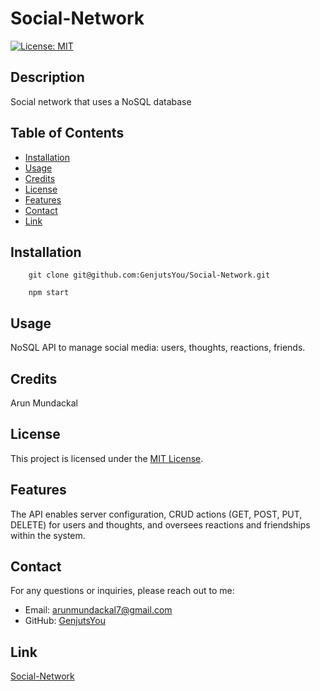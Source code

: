 # Social-Network

[![License: MIT](https://img.shields.io/badge/License-MIT-yellow.svg)](https://opensource.org/licenses/MIT)

## Description

Social network that uses a NoSQL database

## Table of Contents

- [Installation](#installation)
- [Usage](#usage)
- [Credits](#credits)
- [License](#license)
- [Features](#features)
- [Contact](#contact)
- [Link](#link)

## Installation

        git clone git@github.com:GenjutsYou/Social-Network.git

        npm start

## Usage

NoSQL API to manage social media: users, thoughts, reactions, friends.

## Credits

Arun Mundackal

## License

This project is licensed under the [MIT License](https://opensource.org/licenses/MIT).

## Features

The API enables server configuration, CRUD actions (GET, POST, PUT, DELETE) for users and thoughts, and oversees reactions and friendships within the system.

## Contact
For any questions or inquiries, please reach out to me:
- Email: arunmundackal7@gmail.com
- GitHub: [GenjutsYou](https://github.com/GenjutsYou)

## Link

[Social-Network](https://drive.google.com/file/d/1bJNmfo6pgv4tKzGrMaz3l_-0DbfCzs1O/view)
